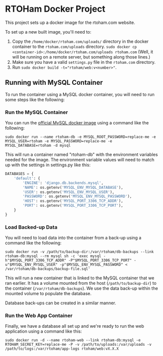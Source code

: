 # RTOHam Docker Project

This project sets up a docker image for the rtoham.com website.

To set up a new built image, you'll need to:

1. Copy the `/home/docker/rtoham.com/uploads/` directory in the docker container to the `rtoham.com/uploads` directory. `sudo docker cp <container-id>:/home/docker/rtoham.com/uploads rtoham.com` (Well, it will be running on a remote server, but something along those lines.)
2. Make sure you have a valid `settings.py` file in the `rtoham.com` directory.
3. Run `sudo docker build -t="rtoham/web:v<number>"`.

## Running with MySQL Container

To run the container using a MySQL docker container, you will need to run some steps like the following:

### Run the MySQL Container

You can run the [official MySQL docker image](https://registry.hub.docker.com/_/mysql/) using a command like the following:

```
sudo docker run --name rtoham-db -e MYSQL_ROOT_PASSWORD=replace-me -e MYSQL_USER=rtoham -e MYSQL_PASSWORD=replace-me -e MYSQL_DATABASE=rtoham -d mysql
```

This will run a container named "rtoham-db" with the environment variables needed for the image. The environment variable values will need to match up with the settings in settings.py like this:


```python
DATABASES = {
    'default': {
        'ENGINE': 'django.db.backends.mysql',
        'NAME': os.getenv('MYSQL_ENV_MYSQL_DATABASE'),
        'USER': os.getenv('MYSQL_ENV_MYSQL_USER'),
        'PASSWORD': os.getenv('MYSQL_ENV_MYSQL_PASSWORD'),
        'HOST': os.getenv('MYSQL_PORT_3306_TCP_ADDR'),
        'PORT': os.getenv('MYSQL_PORT_3306_TCP_PORT'),
    }
}
```

### Load Backed-up Data

You will need to load data into the container from a back-up using a command like the following:

```
sudo docker run -v /path/to/backup-dir:/var/rtoham/db-backups --link rtoham-db:mysql --rm mysql sh -c 'exec mysql -h"$MYSQL_PORT_3306_TCP_ADDR" -P"$MYSQL_PORT_3306_TCP_PORT" -u"$MYSQL_ENV_MYSQL_USER" -p"$MYSQL_ENV_MYSQL_PASSWORD" < /var/rtoham/db-backups/backup-file.sql'
```

This will run a new container that is linked to the MySQL container that we ran earlier. It has a volume mounted from the host (`/path/to/backup-dir`) to the container (`/var/rtoham/db-backups`). We use the data back-up within the mounted volume to populate the database.

Database back-ups can be created in a similar manner.

### Run the Web App Container

Finally, we have a database all set up and we're ready to run the web application using a command like this:

```
sudo docker run -d --name rtoham-web --link rtoham-db:mysql -e RTOHAM_SECRET_KEY=replace-me -P -v /path/to/uploads:/var/uploads -v /path/to/logs:/var/rtoham/app-logs rtoham/web:vX.X.X
```
